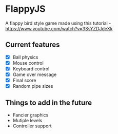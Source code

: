 # FlappyJS

A flappy bird style game made using this tutorial - https://www.youtube.com/watch?v=3SsYZDJdeXk

## Current features
- [x] Ball physics
- [x] Mouse control
- [x] Keyboard control
- [x] Game over message
- [x] Final score
- [x] Random pipe sizes 

## Things to add in the future

* Fancier graphics
* Mutiple levels
* Controller support
